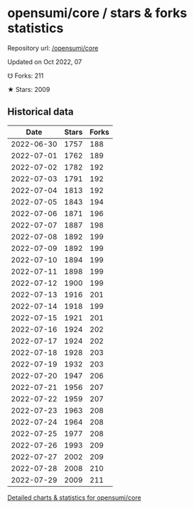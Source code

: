 # opensumi/core / stars & forks statistics

Repository url: [/opensumi/core](https://github.com/opensumi/core)

Updated on Oct 2022, 07

☋ Forks: 211

★ Stars: 2009

## Historical data
| Date | Stars | Forks |
|------|-------|-------|
| 2022-06-30 | 1757 | 188 | 
| 2022-07-01 | 1762 | 189 | 
| 2022-07-02 | 1782 | 192 | 
| 2022-07-03 | 1791 | 192 | 
| 2022-07-04 | 1813 | 192 | 
| 2022-07-05 | 1843 | 194 | 
| 2022-07-06 | 1871 | 196 | 
| 2022-07-07 | 1887 | 198 | 
| 2022-07-08 | 1892 | 199 | 
| 2022-07-09 | 1892 | 199 | 
| 2022-07-10 | 1894 | 199 | 
| 2022-07-11 | 1898 | 199 | 
| 2022-07-12 | 1900 | 199 | 
| 2022-07-13 | 1916 | 201 | 
| 2022-07-14 | 1918 | 199 | 
| 2022-07-15 | 1921 | 201 | 
| 2022-07-16 | 1924 | 202 | 
| 2022-07-17 | 1924 | 202 | 
| 2022-07-18 | 1928 | 203 | 
| 2022-07-19 | 1932 | 203 | 
| 2022-07-20 | 1947 | 206 | 
| 2022-07-21 | 1956 | 207 | 
| 2022-07-22 | 1959 | 207 | 
| 2022-07-23 | 1963 | 208 | 
| 2022-07-24 | 1964 | 208 | 
| 2022-07-25 | 1977 | 208 | 
| 2022-07-26 | 1993 | 209 | 
| 2022-07-27 | 2002 | 209 | 
| 2022-07-28 | 2008 | 210 | 
| 2022-07-29 | 2009 | 211 | 


[Detailed charts & statistics for opensumi/core](https://reviewgithub.com/rep/opensumi/core)
